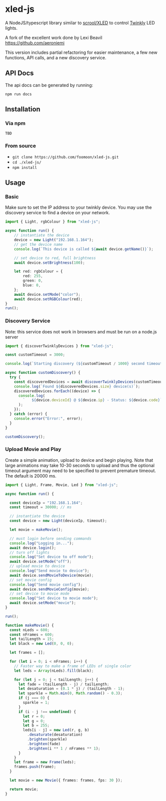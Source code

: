# xled-js

A NodeJS/typescript library similar to [scrool/XLED](https://github.com/scrool/xled) to control [Twinkly](https://twinkly.com/) LED lights.

A fork of the excellent work done by Lexi Beavil https://github.com/aeroniemi

This version includes partial refactoring for easier maintenance, a few new functions, API calls, and a new discovery service.

## API Docs

The api docs can be generated by running:

`npm run docs`

## Installation

### Via npm

`TBD`

### From source

- `git clone https://github.com/foomoon/xled-js.git`
- `cd ./xled-js/`
- `npm install`

## Usage

### Basic
Make sure to set the IP address to your twinkly device.  You may use the discovery service to find a device on your network.
```ts
import { Light, rgbColour } from "xled-js";

async function run() {
	// instantiate the device
	device = new Light("192.168.1.164");
	// get the device name
	console.log(`This device is called ${await device.getName()}`);

	// set device to red, full brightness
	await device.setBrightness(100);

	let red: rgbColour = {
		red: 255,
		green: 0,
		blue: 0,
	};
	await device.setMode("color");
	await device.setRGBColour(red);
}
run();
```

### Discovery Service
Note: this service does not work in browsers and must be run on a node.js server
```ts
import { discoverTwinklyDevices } from "xled-js";

const customTimeout = 3000;

console.log(`Starting discovery (${customTimeout / 1000} second timeout)...`);

async function customDiscovery() {
  try {
    const discoveredDevices = await discoverTwinklyDevices(customTimeout);
    console.log(`Found ${discoveredDevices.size} device(s)`);
    discoveredDevices.forEach((device) => {
      console.log(
        `   ${device.deviceId} @ ${device.ip} - Status: ${device.code}`
      );
    });
  } catch (error) {
    console.error("Error:", error);
  }
}

customDiscovery();
```

### Upload Movie and Play
Create a simple animation, upload to device and begin playing.  Note that large animations may take 10-30 seconds to upload and thus the optional timeout argument may need to be specified to prevent premature timeout.  The default is 20000 ms. 
```ts
import { Light, Frame, Movie, Led } from "xled-js";

async function run() {

  const deviceIp = "192.168.1.164";
  const timeout = 30000; // ms

  // instantiate the device
  const device = new Light(deviceIp, timeout);

  let movie = makeMovie();

  // must login before sending commands
  console.log("Logging in...");
  await device.login();
  // turn off lights
  console.log("Set device to off mode");
  await device.setMode("off");
  // upload movie to device
  console.log("Send movie to device");
  await device.sendMovieToDevice(movie);
  // set movie config
  console.log("Send movie config");
  await device.sendMovieConfig(movie);
  // set device to movie mode
  console.log("Set device to movie mode");
  await device.setMode("movie");
}

run();

function makeMovie() {
  const nLeds = 600;
  const nFrames = 600;
  let tailLength = 15;
  let black = new Led(0, 0, 0);

  let frames = [];

  for (let i = 0; i < nFrames; i++) {
    // Faster way to make a frame of LEDs of single color
    let leds = Array(nLeds).fill(black);

    for (let j = 0; j < tailLength; j++) {
      let fade = (tailLength - j) / tailLength;
      let desaturation = (0.1 * j) / (tailLength - 1);
      let sparkle = Math.min(0, Math.random() - 0.3);
      if (j === 0) {
        sparkle = 1;
      }
      if (i - j !== undefined) {
        let r = 0;
        let g = 0;
        let b = 255;
        leds[i - j] = new Led(r, g, b)
          .desaturate(desaturation)
          .brighten(sparkle)
          .brighten(fade)
          .brighten(i ** 1 / nFrames ** 1);
      }
    }
    let frame = new Frame(leds);
    frames.push(frame);
  }

  let movie = new Movie({ frames: frames, fps: 30 });

  return movie;
}

```

